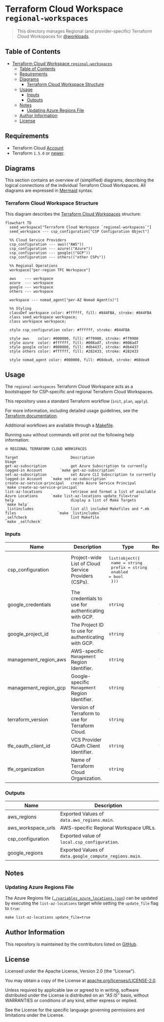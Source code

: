 # Terraform Cloud Workspace `regional-workspaces`

> This directory manages Regional (and provider-specific) Terraform Cloud Workspaces for [@workloads](https://github.com/workloads).

## Table of Contents

<!-- TOC -->
* [Terraform Cloud Workspace `regional-workspaces`](#terraform-cloud-workspace-regional-workspaces)
  * [Table of Contents](#table-of-contents)
  * [Requirements](#requirements)
  * [Diagrams](#diagrams)
    * [Terraform Cloud Workspace Structure](#terraform-cloud-workspace-structure)
  * [Usage](#usage)
    * [Inputs](#inputs)
    * [Outputs](#outputs)
  * [Notes](#notes)
    * [Updating Azure Regions File](#updating-azure-regions-file)
  * [Author Information](#author-information)
  * [License](#license)
<!-- TOC -->

## Requirements

* Terraform Cloud [Account](https://app.terraform.io/session)
* Terraform `1.5.0` or [newer](https://developer.hashicorp.com/terraform/downloads).

## Diagrams

This section contains an overview of (simplified) diagrams, describing the logical connections of the individual Terraform Cloud Workspaces.
All diagrams are expressed in [Mermaid](https://mermaid.js.org) syntax.

### Terraform Cloud Workspace Structure

This diagram describes the [Terraform Cloud Workspaces](https://developer.hashicorp.com/terraform/cloud-docs/workspaces) structure:

```mermaid
flowchart TD
  seed_workspace["Terraform Cloud Workspace `regional-workspaces`"]
  seed_workspace --- csp_configuration["CSP Configuration Object"]

  %% Cloud Service Providers
  csp_configuration --- aws(("AWS"))
  csp_configuration --- azure(("Azure"))
  csp_configuration --- google(("GCP"))
  csp_configuration --- others(("other CSPs"))

  %% Regional Operations
  workspace["per-region TFC Workspace"]

  aws    --- workspace
  azure  --- workspace
  google --- workspace
  others --- workspace

  workspace --- nomad_agent["per-AZ Nomad Agent(s)"]

  %% Styling
  classDef workspace color: #ffffff, fill: #844FBA, stroke: #844FBA
  class seed_workspace workspace;
  class workspace workspace;

  style csp_configuration color: #ffffff, stroke: #844FBA

  style aws    color: #000000, fill: #ff9900, stroke: #ff9900
  style azure  color: #ffffff, fill: #008ad7, stroke: #008ad7
  style google color: #000000, fill: #db4437, stroke: #db4437
  style others color: #ffffff, fill: #282433, stroke: #282433

  style nomad_agent color: #000000, fill: #60dea9, stroke: #60dea9
```

## Usage

The `regional-workspaces` Terraform Cloud Workspace acts as a bootstrapper for CSP-specific and regional Terraform Cloud Workspaces.

This repository uses a standard Terraform workflow (`init`, `plan`, `apply`).

For more information, including detailed usage guidelines, see the [Terraform documentation](https://developer.hashicorp.com/terraform/cli/commands).

Additional workflows are available through a [Makefile](./Makefile).

Running `make` without commands will print out the following help information:

```text
🌐 REGIONAL TERRAFORM CLOUD WORKSPACES

Target                        Description                                                  Usage
get-az-subscription           get Azure Subscription to currently logged-in Account        `make get-az-subscription`
set-az-subscription           set Azure CLI Subscription to currently logged-in Account    `make set-az-subscription`
create-az-service-principal   create Azure Service Principal                               `make create-az-service-principal`
list-az-locations             retrieve and format a list of available Azure Locations      `make list-az-locations update_file=true`
help                          display a list of Make Targets                               `make help`
_listincludes                 list all included Makefiles and *.mk files                   `make _listincludes`
_selfcheck                    lint Makefile                                                `make _selfcheck`
```

<!-- BEGIN_TF_DOCS -->
### Inputs

| Name | Description | Type | Required |
|------|-------------|------|:--------:|
| csp_configuration | Project-wide List of Cloud Service Providers (CSPs). | <pre>list(object({<br>    name    = string<br>    prefix  = string<br>    enabled = bool<br>  }))</pre> | yes |
| google_credentials | The credentials to use for authenticating with GCP. | `string` | yes |
| google_project_id | The Project ID to use for authenticating with GCP. | `string` | yes |
| management_region_aws | AWS-specific `Management` Region Identifier. | `string` | yes |
| management_region_gcp | Google-specific `Management` Region Identifier. | `string` | yes |
| terraform_version | Version of Terraform to use for Terraform Cloud. | `string` | yes |
| tfe_oauth_client_id | VCS Provider OAuth Client Identifier. | `string` | yes |
| tfe_organization | Name of Terraform Cloud Organization. | `string` | yes |

### Outputs

| Name | Description |
|------|-------------|
| aws_regions | Exported Values of `data.aws_regions.main`. |
| aws_workspace_urls | AWS-specific Regional Workspace URLs. |
| csp_configuration | Exported value of `local.csp_configuration`. |
| google_regions | Exported Values of `data.google_compute_regions.main`. |
<!-- END_TF_DOCS -->

## Notes

### Updating Azure Regions File

The Azure Regions file ([`./variables_azure_locations.json`](./variables_azure_locations.json)) can be updated by executing the `list-az-locations` target while setting the `update_file` flag to `true`:

```shell
make list-az-locations update_file=true
```

## Author Information

This repository is maintained by the contributors listed on [GitHub](https://github.com/workloads/regional-workspaces/graphs/contributors).

## License

Licensed under the Apache License, Version 2.0 (the "License").

You may obtain a copy of the License at [apache.org/licenses/LICENSE-2.0](http://www.apache.org/licenses/LICENSE-2.0).

Unless required by applicable law or agreed to in writing, software distributed under the License is distributed on an _"AS IS"_ basis, without WARRANTIES or conditions of any kind, either express or implied.

See the License for the specific language governing permissions and limitations under the License.
